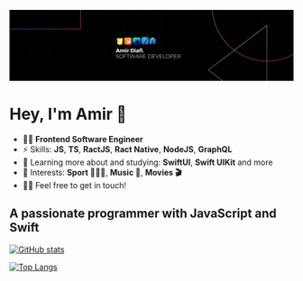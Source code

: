 ![Header](./header.png)

# Hey, I'm Amir 👋

- 👨‍💻 **Frontend Software Engineer**
- ⚡ Skills: **JS**, **TS**, **RactJS**, **Ract Native**, **NodeJS**, **GraphQL**
- 🌱 Learning more about and studying: **SwiftUI**, **Swift UIKit** and more
- 💜 Interests: **Sport 🤾🏻‍♂️**, **Music 🎵**, **Movies 🎬**
- 👋🏻 Feel free to get in touch!

## A passionate programmer with JavaScript and Swift

[![GitHub stats](https://github-readme-stats.vercel.app/api?username=AmirDiafi&layout=compact&disable_animations=false&theme=jolly&show_icons=true)](https://github.com/AmirDiafi/github-readme-stats&tab=repositories)

[![Top Langs](https://github-readme-stats.vercel.app/api/top-langs/?username=AmirDiafi&layout=compact&disable_animations=false&theme=jolly&show_icons=true)](https://github.com/AmirDiafi/github-readme-stats)
